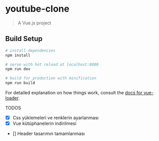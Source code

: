 # youtube-clone

> A Vue.js project

## Build Setup

``` bash
# install dependencies
npm install

# serve with hot reload at localhost:8080
npm run dev

# build for production with minification
npm run build
```

For detailed explanation on how things work, consult the [docs for vue-loader](http://vuejs.github.io/vue-loader).


TODOS 

- [X] Css yüklemeleri ve renklerin ayarlanması
- [X] Vue kütüphanelerin indirilmesi
- [] Header tasarımın tamamlanması
